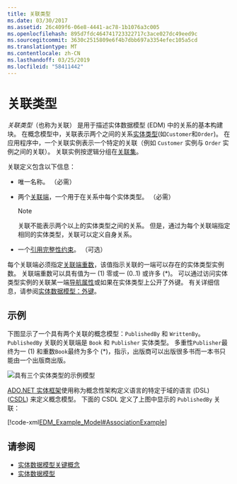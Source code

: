 ```yaml
---
title: 关联类型
ms.date: 03/30/2017
ms.assetid: 26c409f6-06e8-4441-ac78-1b1076a3c005
ms.openlocfilehash: 895d7fdc464741723322717c3ace027dc49eed9c
ms.sourcegitcommit: 3630c2515809e6f4b7dbb697a3354efec105a5cd
ms.translationtype: MT
ms.contentlocale: zh-CN
ms.lasthandoff: 03/25/2019
ms.locfileid: "58411442"
---
```

# <a name="association-type"></a>关联类型
*关联类型*（也称为关联） 是用于描述实体数据模型 (EDM) 中的关系的基本构建块。 在概念模型中，关联表示两个之间的关系[实体类型](../../../../docs/framework/data/adonet/entity-type.md)(如`Customer`和`Order`)。 在应用程序中，一个关联实例表示一个特定的关联（例如 `Customer` 实例与 `Order` 实例之间的关联）。 关联实例按逻辑分组在[关联集](../../../../docs/framework/data/adonet/association-set.md)。  
  
 关联定义包含以下信息：  
  
-   唯一名称。 （必需）  
  
-   两个[关联端](../../../../docs/framework/data/adonet/association-end.md)，一个用于在关系中每个实体类型。 （必需）  
  
    > [!NOTE]
    >  关联不能表示两个以上的实体类型之间的关系。 但是，通过为每个关联端指定相同的实体类型，关联可以定义自身关系。  
  
-   一个[引用完整性约束](../../../../docs/framework/data/adonet/referential-integrity-constraint.md)。 （可选）  
  
 每个关联端必须指定[关联端重数](../../../../docs/framework/data/adonet/association-end-multiplicity.md)，该值指示关联的一端可以存在的实体类型实例数。 关联端重数可以具有值为一 (1) 零或一 (0..1) 或许多 (\*)。 可以通过访问实体类型实例的关联某一端[导航属性](../../../../docs/framework/data/adonet/navigation-property.md)或如果在实体类型上公开了外键。 有关详细信息，请参阅[实体数据模型：外键](../../../../docs/framework/data/adonet/foreign-key-property.md)。  
  
## <a name="example"></a>示例  
 下图显示了一个具有两个关联的概念模型：`PublishedBy` 和 `WrittenBy`。 
  `PublishedBy` 关联的关联端是 `Book` 和 `Publisher` 实体类型。 多重性`Publisher`最终为一 (1) 和重数`Book`最终为多个 (\*)，指示，出版商可以出版很多书而一本书只能由一个出版商出版。  
  
 ![具有三个实体类型的示例模型](./media/association-type/example-model-three-entity-types.gif)  
  
 [ADO.NET 实体框架](../../../../docs/framework/data/adonet/ef/index.md)使用称为概念性架构定义语言的特定于域的语言 (DSL) ([CSDL](../../../../docs/framework/data/adonet/ef/language-reference/csdl-specification.md)) 来定义概念模型。 下面的 CSDL 定义了上图中显示的 `PublishedBy` 关联：  
  
 [!code-xml[EDM_Example_Model#AssociationExample](../../../../samples/snippets/xml/VS_Snippets_Data/edm_example_model/xml/books.edmx#associationexample)]  
  
## <a name="see-also"></a>请参阅

- [实体数据模型关键概念](../../../../docs/framework/data/adonet/entity-data-model-key-concepts.md)
- [实体数据模型](../../../../docs/framework/data/adonet/entity-data-model.md)
